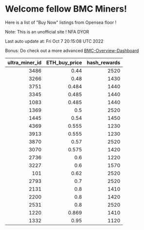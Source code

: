 # Welcome fellow BMC Miners!
Here is a list of "Buy Now" listings from Opensea floor !

Note: This is an unofficial site ! NFA DYOR

Last auto update at: Fri Oct  7 20:15:08 UTC 2022

Bonus: Do check out a more advanced [BMC-Overview-Dashboard](https://dune.com/defifunk/BMC-Overview-Dashboard)


|   ultra_miner_id |   ETH_buy_price |   hash_rewards |
|-----------------:|----------------:|---------------:|
|             3486 |           0.44  |           2520 |
|             3266 |           0.48  |           1430 |
|             3751 |           0.484 |           1440 |
|             3345 |           0.485 |           1440 |
|             1083 |           0.485 |           1440 |
|             1369 |           0.5   |           2520 |
|             1445 |           0.54  |           1450 |
|             4369 |           0.555 |           1230 |
|             3913 |           0.555 |           1230 |
|             3870 |           0.57  |           2520 |
|             3070 |           0.575 |           1420 |
|             2736 |           0.6   |           1220 |
|             3227 |           0.6   |           1570 |
|              101 |           0.62  |           2520 |
|             2793 |           0.7   |           2520 |
|             2131 |           0.8   |           1410 |
|             2200 |           0.8   |           1420 |
|             2531 |           0.8   |           2520 |
|             1220 |           0.869 |           1410 |
|             1332 |           0.95  |           1120 |